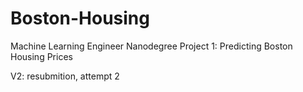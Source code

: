 # Boston-Housing
Machine Learning Engineer Nanodegree
Project 1: Predicting Boston Housing Prices

V2: resubmition, attempt 2
